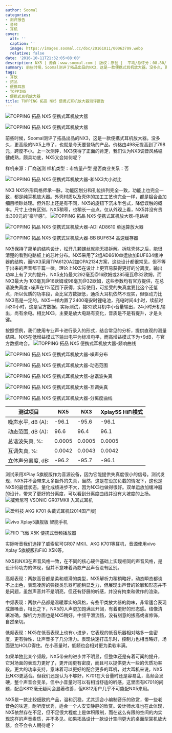 ```yaml
---
author: Soomal
categories:
- 测评报告
- 音频
- 耳机
cover:
  alt: ''
  caption: ''
  image: https://images.soomal.cc/doc/20161011/00063709.webp
  relative: false
date: '2016-10-11T21:32:05+08:00'
description: NX5 | 源自：www.soomal.com | 版权：原创 |  平均/总评分：08.80/176
summary: 前些时候，Soomal测评了拓品出品的NX3，这是一款便携式耳机放大器。没多久，更高级的NX5上市了，也就是今天要登场的产品，价格由498元提高到了798元，跨度不小。上一次测评，NX3获得了正面的肯定，NX5又会如何呢？
tags:
- 耳放
- 拓品
- 便携耳放
- TOPPING
- 便携式耳机放大器
title: TOPPING 拓品 NX5 便携式耳机放大器测评报告
---
```


![TOPPING 拓品 NX5 便携式耳机放大器](https://images.soomal.cc/doc/20160927/00063482_01.webp)



![TOPPING 拓品 NX5 便携式耳机放大器](https://images.soomal.cc/doc/20160927/00063483_01.webp)



前些时候，Soomal测评了拓品出品的NX3，这是一款便携式耳机放大器。没多久，更高级的NX5上市了，也就是今天要登场的产品，价格由498元提高到了798元，跨度不小。上一次测评，NX3获得了正面的肯定，我们认为NX3调音风格稳健成熟，颇具功底，NX5又会如何呢？


样机来源：厂商送测
样机类型：市售量产型
是否商业关系：否

![TOPPING 拓品 NX5 便携式耳机放大器-和NX3大小对比](https://images.soomal.cc/doc/20160927/00063500.webp)




NX3 NX5外形风格师承一脉，功能区划分和孔位排列完全一致，功能上也完全一致，都是纯耳机放大器。外壳材质以及壳体的加工工艺也完全一样，都是铝合金加细目喷砂处理。但外形上还是有不同，NX5的旋钮下沉未半包式，降低误触的概率。尺寸上也有区别，NX5稍窄，也稍长一点点。仅从外观上看，NX5并没有贵出300元的“豪华感”。
![TOPPING 拓品 NX5 便携式耳机放大器-电路板](https://images.soomal.cc/doc/20160927/00063490.webp)




![TOPPING 拓品 NX5 便携式耳机放大器-ADI AD8610 单运算放大器](https://images.soomal.cc/doc/20160927/00063492_01.webp)




![TOPPING 拓品 NX5 便携式耳机放大器-BB BUF634 高速缓存器](https://images.soomal.cc/doc/20160927/00063491_01.webp)




NX5保持了简单的结构设计，松开几颗螺丝就能无损拆解。拆除壳体之后，能很清楚的看到电路板上的芯片分布。NX5采用了2组AD8610单运放加BUF634缓冲器的结构，而NX3采用TPA6120A2加OPA2134方案，这些设计都很常见，但不等于出来的声音都千篇一律。理论上NX5在设计上更容易获得更好的分离度。输出功率上有了大的提升，NX5支持最大292毫瓦@16欧姆或285毫瓦@32欧姆，而NX3最大为 103毫瓦@16欧姆或98毫瓦@32欧姆，这些参数均有官方提供，在总谐波失真度+噪声在1%范围下获得，实际使用，可接受的失真度要比这个还低点，所以优质的功率段，会比官方数据低，通杀大耳机依然不现实，但驱动力比NX3高是一定的。NX5一样内置了2400毫安时锂电池，充电时间4小时，续航时间30小时，这是官方数据，实际测试，接32欧耳机中小音量输出，24小时开机输出，尚有余电。相比NX3，主要是放大电路有变化，音质是不是有提升，才是关键。

按照惯例，我们使用专业声卡进行录入的形式，结合常见的分析，提供直观的测量结果。NX5在低增益模式下输出电平为标准电平，而高增益模式下为+9dB，与官方数据吻合。
![TOPPING 拓品 NX5 便携式耳机放大器-频响曲线](https://images.soomal.cc/doc/20161010/00063690_01.webp)




![TOPPING 拓品 NX5 便携式耳机放大器-噪声分布](https://images.soomal.cc/doc/20161010/00063691_01.webp)




![TOPPING 拓品 NX5 便携式耳机放大器-动态范围](https://images.soomal.cc/doc/20161010/00063692_01.webp)




![TOPPING 拓品 NX5 便携式耳机放大器-总谐波失真](https://images.soomal.cc/doc/20161010/00063693_01.webp)




![TOPPING 拓品 NX5 便携式耳机放大器-互调失真](https://images.soomal.cc/doc/20161010/00063694_01.webp)




![TOPPING 拓品 NX5 便携式耳机放大器-分离度曲线](https://images.soomal.cc/doc/20161010/00063695_01.webp)




| 测试项目 | NX5 | NX3 | Xplay5S HiFi模式 |
| --- | --- | --- | --- |
| 噪声水平, dB (A): | -96.1 | -95.6 | -96.1 |
| 动态范围, dB (A): | 96.6 | 96.4 | 96.1 |
| 总谐波失真, %: | 0.0005 | 0.0005 | 0.0005 |
| 互调失真, %: | 0.0042 | 0.0043 | 0.0042 |
| 立体声分离度, dB: | -96.2 | -95.7 | -96.1 |


测试采用XPlay 5旗舰版作为音源设备，因为它能提供失真度很小的信号。测试发现，NX5并不会带来太多额外的失真，当然，这是在没加负载的情况下，这也是NX5的最佳状态。量化成绩进步不大，因为NX3也做得很好。双单运放加缓冲器的设计，带来了更好的分离度，可以看到分离度曲线并没有大坡度的上扬。
![威索尼可 VSONIC GR07MKII 入耳式耳机](https://images.soomal.cc/doc/20120629/00020697_01.webp)




![爱科技 AKG K701 头戴式耳机[2014国产版]](https://images.soomal.cc/doc/20150215/00049305_01.webp)




![vivo Xplay5旗舰版 智能手机](https://images.soomal.cc/doc/20160507/00060405_01.webp)




![FIIO 飞傲 X5K 便携式音频播放器](https://images.soomal.cc/doc/20150623/00052585_01.webp)




实际听音我们选择了威索尼可GR07 MKII、AKG K701等耳机，音源使用vivo Xplay 5旗舰版和FiiO X5K等。

NX5和NX3在声音风格一致，在不同的核心硬件基础上实现相同的声音风格，是设计师功力的体现，但并不意味着两款产品声音没有区别。

高频表现：两款高音都是柔和顺滑的类型，NX5解析力稍稍略好，动态瞬态都谈不上出色，表现凌厉的弹拨类乐器可能稍显乏力，但展现出声音的轮廓和形态并不是问题，虽然声音并不是明亮，但还有舒展的听感，并没有拘束和做作的渲染。

中频表现：两款产品都是温暖厚实的风格，有些甲类放大器的韵味，非常适合表现成熟嗓音，相比之下，NX5的人声更加饱满且开阔，有着更好的形态感。结像清晰准确，解析力方面也是NX5稍好。中频平滑流畅，没有刻意的拔高或者修饰，自然亲切。

低频表现：NX5在低音表现上也有小进步，它表现的低音乐器相对略多一些密度，更有弹性，让声音多了几分活力。表现快速打击乐时，控制力也相当略好，场面更加HOLD得住。在小音量时，低频也会相对更为柔软丰满。

如果单独比某个频段，NX5带来的进步并不明显，但整体还是有着可闻的提升，它对场面的表现力更好了，更开阔更有密度，而且可以提供更大一些的优质功率段。更大的功率支持，意味着可以更好的配合更多的耳机，对大耳机来说，NX5比NX3更适合。但我们还是认为不够好，K701在大音量时还是容易乱，高频会发硬，整个声音会变呆，但中小音量时可以有相当舒适的听感，这里面有K701的问题，配合K812毫无疑问会显著改善，但K812用户几乎不可能配NX5来用。

NX5是一款比较细致的产品，温和沉稳，尤其适合小编制音乐的欣赏，带一些老音色的味道，耐听度优秀，适合一个人安安静静的欣赏。设计师水准也在此体现，NX5依然存在不足，但不足很大程度上是体积限制，而在这么有限的空间的内实现这样的声音素质，并不多见。如果拓品设计一款设计空间更大的桌面型耳机放大器，会不会令人期待呢？